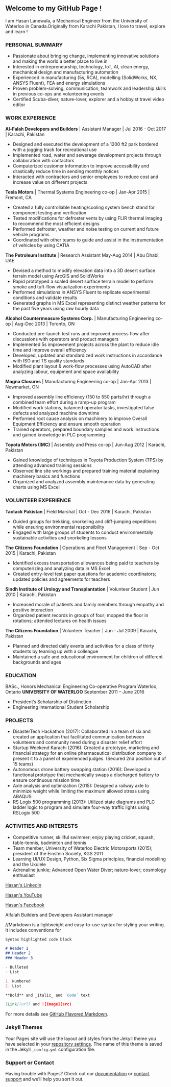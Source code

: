 ## Welcome to my GitHub Page ! 

I am Hasan Lanewala, a Mechanical Engineer from the University of Waterloo in Canada.Originally from Karachi Pakistan, I love to travel, explore and learn ! 


### PERSONAL SUMMARY
- Passionate about bringing change, implementing innovative solutions and making the world a better place to live in
- Interested in entrepreneurship, technology, IoT, AI, clean energy, mechanical design and manufacturing automation
-	Experienced in manufacturing (5s, RCA), modelling (SolidWorks, NX, ANSYS Fluent), FEA and energy simulations
- Proven problem-solving, communication, teamwork and leadership skills in previous co-ops and volunteering events
- Certified Scuba-diver, nature-lover, explorer and a hobbyist travel video editor


### WORK EXPERIENCE
**Al-Falah Developers and Builders** | Assistant Manager | Jul 2016 - Oct 2017 | Karachi, Pakistan
- Designed and executed the development of a 1200 ft2 park bordered with a jogging track for recreational use
- Implemented road, water and sewerage development projects through collaboration with contactors 
-	Computerized customer information to improve accessibility and drastically reduce time in sending monthly notices
-	Interacted with contractors and senior employees to reduce cost and increase value on different projects

**Tesla Motors** | Thermal Systems Engineering co-op |	Jan-Apr 2015 | Fremont, CA
- Created a fully controllable heating/cooling system bench stand for component testing and verification
-	Tested modifications for defroster vents by using FLIR thermal imaging to recommend the most efficient designs
-	Performed defroster, weather and noise testing on current and future vehicle programs
-	Coordinated with other teams to guide and assist in the instrumentation of vehicles by using CATIA

**The Petroleum Institute** | Research Assistant	May-Aug 2014 | Abu Dhabi, UAE
-	Devised a method to modify elevation data into a 3D desert surface terrain model using ArcGIS and SolidWorks
-	Rapid prototyped a scaled desert surface terrain model to perform smoke and tuft-flow visualization experiments 
-	Performed simulations in ANSYS Fluent to replicate experimental conditions and validate results
-	Generated graphs in MS Excel representing distinct weather patterns for the past five years using raw hourly data

**Alcohol Countermeasure Systems Corp.**  | Manufacturing Engineering co-op	| Aug-Dec 2013 | Toronto, ON
-	Conducted pre-launch test runs and improved process flow after discussions with operators and product managers
-	Implemented 5s improvement projects across the plant to reduce idle time and improve overall efficiency
-	Developed, updated and standardized work instructions in accordance with ISO and TS quality standards
-	Modified plant layout & work-flow processes using AutoCAD after analyzing labour, equipment and space availability

**Magna Closures** | Manufacturing Engineering co-op |	Jan-Apr 2013 | Newmarket, ON
-	Improved assembly line efficiency (150 to 550 parts/hr) through a combined team effort during a ramp-up program
-	Modified work stations, balanced operator tasks, investigated false defects and analyzed machine downtime
-	Performed root cause analysis on machinery to improve Overall Equipment Efficiency and ensure smooth operation
-	Trained operators, prepared boundary samples and work instructions and gained knowledge in PLC programming 

**Toyota Motors (IMC)** | Assembly and Press co-op	| Jun-Aug 2012 | Karachi, Pakistan
-	Gained knowledge of techniques in Toyota Production System (TPS) by attending advanced training sessions 
-	Observed line site workings and prepared training material explaining machinery basics and functions
-	Organized and analyzed assembly maintenance data by generating charts using MS Excel


### VOLUNTEER EXPERIENCE

**Tactack Pakistan** | Field Marshal |	Oct - Dec 2016 | Karachi, Pakistan
-	Guided groups for trekking, snorkeling and cliff-jumping expeditions while ensuring environmental responsibility
-	Engaged with large groups of students to conduct environmentally sustainable activities and snorkeling lessons

**The Citizens Foundation** | Operations and Fleet Management	| Sep - Oct 2015 | Karachi, Pakistan
-	Identified excess transportation allowances being paid to teachers by computerizing and analyzing data in MS Excel 
-	Created entry-level test paper questions for academic coordinators; updated policies and agreements for teachers

**Sindh Institute of Urology and Transplantation** | Volunteer Student	| Jun 2010 | Karachi, Pakistan
-	Increased morale of patients and family members through empathy and positive interaction
-	Organized patient records in groups of four; mopped the floor in rotations; attended lectures on health issues

**The Citizens Foundation** | Volunteer Teacher |	Jun - Jul 2009 | Karachi, Pakistan
-	Planned and directed daily events and activities for a class of thirty students by teaming up with a colleague
-	Maintained a safe and educational environment for children of different backgrounds and ages


### EDUCATION

BASc., Honors Mechanical Engineering Co-operative Program	Waterloo, Ontario
**UNIVERSITY OF WATERLOO**	September 2011 – June 2016
-	President’s Scholarship of Distinction
-	Engineering International Student Scholarship


### PROJECTS

-	DisasterTech Hackathon (2017): Collaborated in a team of six and created an application that facilitated communication between volunteers and community need during a disaster relief effort
-	Startup Weekend Karachi (2016): Created a prototype, marketing and financial strategy for an online pharmaceutical distribution company to present it to a panel of experienced judges. (Secured 2nd position out of 15 teams)
-	Autonomous drone battery swapping station (2016): Developed a functional prototype that mechanically swaps a discharged battery to ensure continuous mission time
-	Axle analysis and optimization (2015): Designed a railway axle to minimize weight while limiting the maximum allowed stress using ABAQUS
-	RS Logix 500 programming (2013): Utilized state diagrams and PLC ladder logic to program and simulate four-way traffic lights using RSLogix 500


### ACTIVITIES AND INTERESTS
-	Competitive runner, skillful swimmer; enjoy playing cricket, squash, table-tennis, badminton and tennis
-	Team member, University of Waterloo Electric Motorsports (2015); president of the Einstein Society, KGS 2011
-	Learning UI/UX Design, Python, Six Sigma principles, financial modelling and the Ukulele
-	Adrenaline junkie; Advanced Open Water Diver; nature-lover; cosmology enthusiast 


[Hasan's Linkedin](https://ca.linkedin.com/in/hlanewala)

[Hasan's YouTube](https://www.youtube.com/user/TheHasanlanewala)

[Hasan's Facebook](https://www.facebook.com/hassan.lanewala)



Alfalah Builders and Developers
Assistant manager



//Markdown is a lightweight and easy-to-use syntax for styling your writing. It includes conventions for

```markdown
Syntax highlighted code block

# Header 1
## Header 2
### Header 3

- Bulleted
- List

1. Numbered
2. List

**Bold** and _Italic_ and `Code` text

[Link](url) and ![Image](src)
```

For more details see [GitHub Flavored Markdown](https://guides.github.com/features/mastering-markdown/).

### Jekyll Themes

Your Pages site will use the layout and styles from the Jekyll theme you have selected in your [repository settings](https://github.com/HasanLanewala/hasanlanewala.github.io/settings). The name of this theme is saved in the Jekyll `_config.yml` configuration file.

### Support or Contact

Having trouble with Pages? Check out our [documentation](https://help.github.com/categories/github-pages-basics/) or [contact support](https://github.com/contact) and we’ll help you sort it out.
